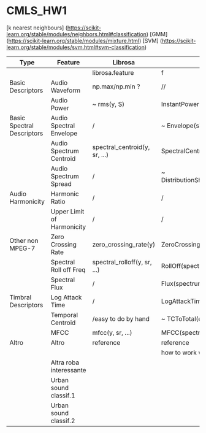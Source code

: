 # CMLS_HW1


[k nearest neighbours] (https://scikit-learn.org/stable/modules/neighbors.html#classification)
[GMM] (https://scikit-learn.org/stable/modules/mixture.html)
[SVM] (https://scikit-learn.org/stable/modules/svm.html#svm-classification)

| Type                       | Feature                    | Librosa                       | Essentia                            |
|----------------------------|----------------------------|-------------------------------|-------------------------------------|
|                            |                            | librosa.feature               | f                                   |
| Basic Descriptors          | Audio Waveform             | np.max/np.min ?               | //                                  |
|                            | Audio Power                | ~ rms(y, S)                   | InstantPower(array)                 |
| Basic Spectral Descriptors | Audio Spectral Envelope    | /                             | ~ Envelope(signal)                  |
|                            | Audio Spectrum Centroid    | spectral_centroid(y, sr, ...) | SpectralCentroidTime(array)         |
|                            | Audio Spectrum Spread      | /                             | ~ DistributionShape(centralMoments) |
| Audio Harmonicity          | Harmonic Ratio             | /                             | /                                   |
|                            | Upper Limit of Harmonicity | /                             | /                                   |
| Other non MPEG-7           | Zero Crossing Rate         | zero_crossing_rate(y)         | ZeroCrossingRate(signal)            |
|                            | Spectral Roll off Freq     | spectral_rolloff(y, sr, ...)  | RollOff(spectrum)                   |
|                            | Spectral Flux              | /                             | Flux(spectrum)                      |
| Timbral Descriptors        | Log Attack Time            | /                             | LogAttackTime(signal)               |
|                            | Temporal Centroid          | /easy to do by hand           | ~ TCToTotal(envelope)               |
|                            | MFCC                       | mfcc(y, sr, ...)              | MFCC(spectrum)                      |
| Altro                      | Altro                      | reference                     | reference                           |
|                            |                            |                               | how to work with python             |
|                            | Altra roba interessante    |                               |                                     |
|                            | Urban sound classif.1      |                               |                                     |
|                            | Urban sound classif.2      |                               |                                     |

